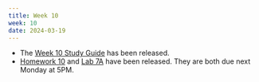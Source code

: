 ```yaml
---
title: Week 10
week: 10
date: 2024-03-19
---
```


- The [Week 10 Study Guide](/assets/guides/spring24/week10.pdf) has been released.
- [Homework 10](http://prob140.datahub.berkeley.edu/hub/user-redirect/git-pull?repo=https://github.com/prob140/materials-sp24&branch=main&subPath=hw/Homework_10.ipynb) and [Lab 7A](http://prob140.datahub.berkeley.edu/hub/user-redirect/git-pull?repo=https://github.com/prob140/materials-sp24&branch=main&subPath=lab/Lab_07.ipynb) have been released. They are both due next Monday at 5PM.